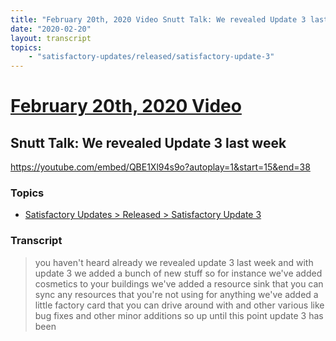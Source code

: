 ```yaml
---
title: "February 20th, 2020 Video Snutt Talk: We revealed Update 3 last week"
date: "2020-02-20"
layout: transcript
topics:
    - "satisfactory-updates/released/satisfactory-update-3"
---
```

# [February 20th, 2020 Video](../2020-02-20.md)
## Snutt Talk: We revealed Update 3 last week
https://youtube.com/embed/QBE1Xl94s9o?autoplay=1&start=15&end=38

### Topics
* [Satisfactory Updates > Released > Satisfactory Update 3](../topics/satisfactory-updates/released/satisfactory-update-3.md)

### Transcript

> you haven't heard already we revealed update 3 last week and with update 3 we added a bunch of new stuff so for instance we've added cosmetics to your buildings we've added a resource sink that you can sync any resources that you're not using for anything we've added a little factory card that you can drive around with and other various like bug fixes and other minor additions so up until this point update 3 has been
